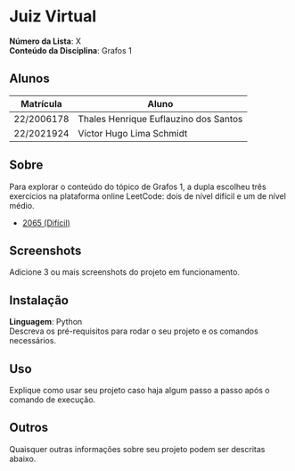 # Juiz Virtual

**Número da Lista**: X<br>
**Conteúdo da Disciplina**: Grafos 1 <br>

## Alunos
|Matrícula | Aluno |
| -- | -- |
| 22/2006178 | Thales Henrique Euflauzino dos Santos  |
| 22/2021924 | Víctor Hugo Lima Schmidt               |

## Sobre 
Para explorar o conteúdo do tópico de Grafos 1, a dupla escolheu três exercícios na plataforma online LeetCode: dois de nível difícil e um de nível médio.

- [2065 (Difícil)](https://leetcode.com/problems/reachable-nodes-in-subdivided-graph/)

## Screenshots
Adicione 3 ou mais screenshots do projeto em funcionamento.

## Instalação 
**Linguagem**: Python<br>
Descreva os pré-requisitos para rodar o seu projeto e os comandos necessários.

## Uso 
Explique como usar seu projeto caso haja algum passo a passo após o comando de execução.

## Outros 
Quaisquer outras informações sobre seu projeto podem ser descritas abaixo.




